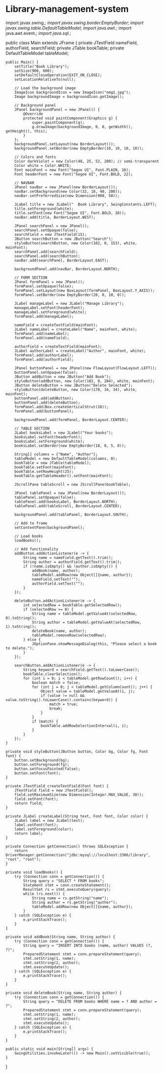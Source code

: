 # Library-management-system
import javax.swing.*;
import javax.swing.border.EmptyBorder;
import javax.swing.table.DefaultTableModel;
import java.awt.*;
import java.awt.event.*;
import java.sql.*;

public class Main extends JFrame {
    private JTextField nameField, authorField, searchField;
    private JTable bookTable;
    private DefaultTableModel tableModel;

    public Main() {
        setTitle("Book Library");
        setSize(900, 600);
        setDefaultCloseOperation(EXIT_ON_CLOSE);
        setLocationRelativeTo(null);

        // Load the background image
        ImageIcon backgroundIcon = new ImageIcon("omg1.jpg");
        Image backgroundImage = backgroundIcon.getImage();

        // Background panel
        JPanel backgroundPanel = new JPanel() {
            @Override
            protected void paintComponent(Graphics g) {
                super.paintComponent(g);
                g.drawImage(backgroundImage, 0, 0, getWidth(), getHeight(), this);
            }
        };
        backgroundPanel.setLayout(new BorderLayout());
        backgroundPanel.setBorder(new EmptyBorder(10, 10, 10, 10));

        // Colors and fonts
        Color darkViolet = new Color(48, 25, 52, 200); // semi-transparent
        Color white = Color.WHITE;
        Font mainFont = new Font("Segoe UI", Font.PLAIN, 16);
        Font headerFont = new Font("Segoe UI", Font.BOLD, 22);

        // NAVBAR
        JPanel navBar = new JPanel(new BorderLayout());
        navBar.setBackground(new Color(32, 18, 40, 200));
        navBar.setPreferredSize(new Dimension(900, 50));

        JLabel title = new JLabel("  Book Library", SwingConstants.LEFT);
        title.setForeground(white);
        title.setFont(new Font("Segoe UI", Font.BOLD, 20));
        navBar.add(title, BorderLayout.WEST);

        JPanel searchPanel = new JPanel();
        searchPanel.setOpaque(false);
        searchField = new JTextField(15);
        JButton searchButton = new JButton("Search");
        styleButton(searchButton, new Color(102, 0, 153), white, mainFont);
        searchPanel.add(searchField);
        searchPanel.add(searchButton);
        navBar.add(searchPanel, BorderLayout.EAST);

        backgroundPanel.add(navBar, BorderLayout.NORTH);

        // FORM SECTION
        JPanel formPanel = new JPanel();
        formPanel.setOpaque(false);
        formPanel.setLayout(new BoxLayout(formPanel, BoxLayout.Y_AXIS));
        formPanel.setBorder(new EmptyBorder(20, 0, 10, 0));

        JLabel manageLabel = new JLabel("Manage Library");
        manageLabel.setFont(headerFont);
        manageLabel.setForeground(white);
        formPanel.add(manageLabel);

        nameField = createTextField(mainFont);
        JLabel nameLabel = createLabel("Name", mainFont, white);
        formPanel.add(nameLabel);
        formPanel.add(nameField);

        authorField = createTextField(mainFont);
        JLabel authorLabel = createLabel("Author", mainFont, white);
        formPanel.add(authorLabel);
        formPanel.add(authorField);

        JPanel buttonPanel = new JPanel(new FlowLayout(FlowLayout.LEFT));
        buttonPanel.setOpaque(false);
        JButton addButton = new JButton("Add Book");
        styleButton(addButton, new Color(102, 0, 204), white, mainFont);
        JButton deleteButton = new JButton("Delete Selected");
        styleButton(deleteButton, new Color(178, 34, 34), white, mainFont);
        buttonPanel.add(addButton);
        buttonPanel.add(deleteButton);
        formPanel.add(Box.createVerticalStrut(10));
        formPanel.add(buttonPanel);

        backgroundPanel.add(formPanel, BorderLayout.CENTER);

        // TABLE SECTION
        JLabel booksLabel = new JLabel("Your books");
        booksLabel.setFont(headerFont);
        booksLabel.setForeground(white);
        booksLabel.setBorder(new EmptyBorder(10, 0, 5, 0));

        String[] columns = {"Name", "Author"};
        tableModel = new DefaultTableModel(columns, 0);
        bookTable = new JTable(tableModel);
        bookTable.setFont(mainFont);
        bookTable.setRowHeight(25);
        bookTable.getTableHeader().setFont(mainFont);

        JScrollPane tableScroll = new JScrollPane(bookTable);

        JPanel tablePanel = new JPanel(new BorderLayout());
        tablePanel.setOpaque(false);
        tablePanel.add(booksLabel, BorderLayout.NORTH);
        tablePanel.add(tableScroll, BorderLayout.CENTER);

        backgroundPanel.add(tablePanel, BorderLayout.SOUTH);

        // Add to frame
        setContentPane(backgroundPanel);

        // Load books
        loadBooks();

        // Add functionality
        addButton.addActionListener(e -> {
            String name = nameField.getText().trim();
            String author = authorField.getText().trim();
            if (!name.isEmpty() && !author.isEmpty()) {
                addBook(name, author);
                tableModel.addRow(new Object[]{name, author});
                nameField.setText("");
                authorField.setText("");
            }
        });

        deleteButton.addActionListener(e -> {
            int selectedRow = bookTable.getSelectedRow();
            if (selectedRow >= 0) {
                String name = tableModel.getValueAt(selectedRow, 0).toString();
                String author = tableModel.getValueAt(selectedRow, 1).toString();
                deleteBook(name, author);
                tableModel.removeRow(selectedRow);
            } else {
                JOptionPane.showMessageDialog(this, "Please select a book to delete.");
            }
        });

        searchButton.addActionListener(e -> {
            String keyword = searchField.getText().toLowerCase();
            bookTable.clearSelection();
            for (int i = 0; i < tableModel.getRowCount(); i++) {
                boolean match = false;
                for (int j = 0; j < tableModel.getColumnCount(); j++) {
                    Object value = tableModel.getValueAt(i, j);
                    if (value != null && value.toString().toLowerCase().contains(keyword)) {
                        match = true;
                        break;
                    }
                }
                if (match) {
                    bookTable.addRowSelectionInterval(i, i);
                }
            }
        });
    }

    private void styleButton(JButton button, Color bg, Color fg, Font font) {
        button.setBackground(bg);
        button.setForeground(fg);
        button.setFocusPainted(false);
        button.setFont(font);
    }

    private JTextField createTextField(Font font) {
        JTextField field = new JTextField();
        field.setMaximumSize(new Dimension(Integer.MAX_VALUE, 30));
        field.setFont(font);
        return field;
    }

    private JLabel createLabel(String text, Font font, Color color) {
        JLabel label = new JLabel(text);
        label.setFont(font);
        label.setForeground(color);
        return label;
    }

    private Connection getConnection() throws SQLException {
        return DriverManager.getConnection("jdbc:mysql://localhost:3306/library", "root", "root");
    }

    private void loadBooks() {
        try (Connection conn = getConnection()) {
            String query = "SELECT * FROM books";
            Statement stmt = conn.createStatement();
            ResultSet rs = stmt.executeQuery(query);
            while (rs.next()) {
                String name = rs.getString("name");
                String author = rs.getString("author");
                tableModel.addRow(new Object[]{name, author});
            }
        } catch (SQLException e) {
            e.printStackTrace();
        }
    }

    private void addBook(String name, String author) {
        try (Connection conn = getConnection()) {
            String query = "INSERT INTO books (name, author) VALUES (?, ?)";
            PreparedStatement stmt = conn.prepareStatement(query);
            stmt.setString(1, name);
            stmt.setString(2, author);
            stmt.executeUpdate();
        } catch (SQLException e) {
            e.printStackTrace();
        }
    }

    private void deleteBook(String name, String author) {
        try (Connection conn = getConnection()) {
            String query = "DELETE FROM books WHERE name = ? AND author = ?";
            PreparedStatement stmt = conn.prepareStatement(query);
            stmt.setString(1, name);
            stmt.setString(2, author);
            stmt.executeUpdate();
        } catch (SQLException e) {
            e.printStackTrace();
        }
    }

    public static void main(String[] args) {
        SwingUtilities.invokeLater(() -> new Main().setVisible(true));
    }
}
